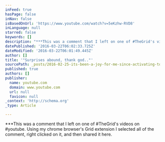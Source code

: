 ```yaml
---
inFeed: true
hasPage: false
inNav: false
isBasedOnUrl: 'https://www.youtube.com/watch?v=5eKzhw-RVD8'
inLanguage: null
starred: false
keywords: []
description: "***This was a comment that I left on one of #TheGrid's videos on #youtube. Using my chrome browser's Grid extension I selected all of the comment, right clicked on it, and then shared it here."
datePublished: '2016-03-22T06:02:33.725Z'
dateModified: '2016-03-22T06:01:49.445Z'
author: []
title: '"Surprises abound, thank god.."'
sourcePath: _posts/2016-02-25-its-been-a-joy-for-me-since-activating-today-your-opinions.md
published: true
authors: []
publisher:
  name: youtube.com
  domain: www.youtube.com
  url: null
  favicon: null
_context: 'http://schema.org'
_type: Article

---
```

\*\*\*This was a comment that I left on one of \#TheGrid's videos on \#youtube. Using my chrome browser's Grid extension I selected all of the comment, right clicked on it, and then shared it here.